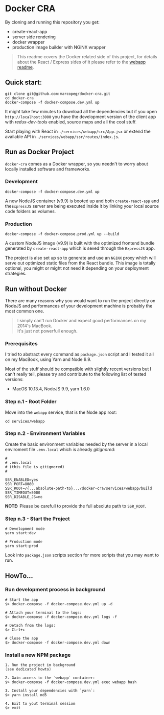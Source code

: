 # Docker CRA

By cloning and running this repository you get:

- create-react-app
- server side rendering
- docker wrapper
- production image builder with NGiNX wrapper

> This readme covers the Docker related side of this project, for details about
> the React / Express sides of it please refer to the
> [webapp readme](./services/webapp/README.md).

## Quick start:

```
git clone git@github.com:marcopeg/docker-cra.git
cd docker-cra
docker-compose -f docker-compose.dev.yml up
```

It might take few minutes to download all the dependencies but if you open 
`http://localhost:3000` you have the development version of the client app 
with _redux-dev-tools_ enabled, source maps and all the cool stuff.

Start playing with React in `./services/webapp/src/App.jsx` or extend the
available API in `./services/webapp/ssr/routes/index.js`.

## Run as Docker Project

`docker-cra` comes as a Docker wrapper, so you needn't to worry about locally 
installed software and frameworks.

### Development

```
docker-compose -f docker-compose.dev.yml up
```

A new NodeJS container (v9.9) is booted up and both `create-react-app` and
the`ExpressJS` server are being executed inside it by linking your local
source code folders as volumes.

### Production

```
docker-compose -f docker-compose.prod.yml up --build
```

A custom NodeJS image (v9.9) is built with the optimized frontend bundle generated
by `create-react-app` which is seved through the `ExpressJS` app.

The project is also set up so to generate and use an `NGiNX` proxy which will
serve out optimized static files from the React bundle. This image is totally
optional, you might or might not need it depending on your deployment strategies.

## Run without Docker

There are many reasons why you would want to run the project directly on NodeJS
and performances of your development machine is probably the most common one.

> I simply can't run Docker and expect good performances on my 2014's MacBook.  
> It's just not powerfull enough.

### Prerequisites

I tried to abstract every command as `package.json` script and I tested it all
on my MacBook, using Yarn and Node 9.9.

Most of the stuff should be compatible with slightly recent versions but I can't 
really tell, please try and contribute to the following list of tested versions:

- MacOS 10.13.4, NodeJS 9.9, yarn 1.6.0

### Step n.1 - Root Folder

Move into the `webapp` service, that is the Node app root:

```
cd services/webapp
```

### Step n.2 - Environment Variables

Create the basic environment variables needed by the server in a local enviroment
file `.env.local` which is already _gitignored_:

```
#
# .env.local
# (this file is gitignored)
#

SSR_ENABLED=yes
SSR_PORT=8080
SSR_ROOT=/{...absolute-path-to}.../docker-cra/services/webapp/build
SSR_TIMEOUT=5000
SSR_DISABLE_JS=no
```

**NOTE:** Please be carefull to provide the full absolute path to `SSR_ROOT`.

### Step n.3 - Start the Project

```
# Development mode
yarn start:dev

# Production mode
yarn start:prod
```

Look into `package.json` scripts section for more scripts that you may want to run.

## HowTo...

### Run development process in background

```
# Start the app
$> docker-compose -f docker-compose.dev.yml up -d

# Attach your terminal to the logs:
$> docker-compose -f docker-compose.dev.yml logs -f

# Detach from the logs:
$> Ctrl+c

# Close the app
$> docker-compose -f docker-compose.dev.yml down
```

### Install a new NPM package

```
1. Run the project in background
(see dedicated howto)

2. Gain access to the `webapp` container:
$> docker-compose -f docker-compose.dev.yml exec webapp bash

3. Install your dependencies with `yarn`:
$> yarn install md5

4. Exit to yout terminal session
$> exit
```